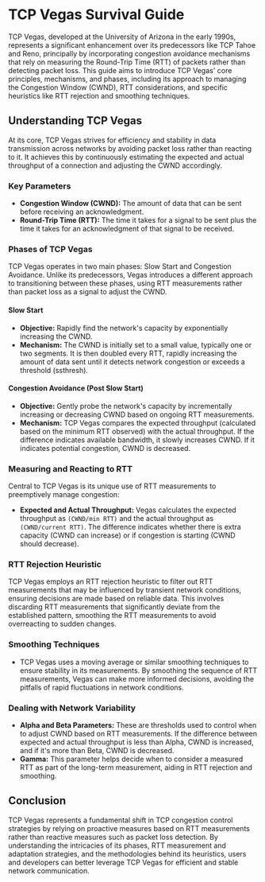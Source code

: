 # TCP Vegas Survival Guide

TCP Vegas, developed at the University of Arizona in the early 1990s, represents a significant enhancement over its predecessors like TCP Tahoe and Reno, principally by incorporating congestion avoidance mechanisms that rely on measuring the Round-Trip Time (RTT) of packets rather than detecting packet loss. This guide aims to introduce TCP Vegas' core principles, mechanisms, and phases, including its approach to managing the Congestion Window (CWND), RTT considerations, and specific heuristics like RTT rejection and smoothing techniques.

## Understanding TCP Vegas

At its core, TCP Vegas strives for efficiency and stability in data transmission across networks by avoiding packet loss rather than reacting to it. It achieves this by continuously estimating the expected and actual throughput of a connection and adjusting the CWND accordingly.

### Key Parameters

- **Congestion Window (CWND):** The amount of data that can be sent before receiving an acknowledgment.
- **Round-Trip Time (RTT):** The time it takes for a signal to be sent plus the time it takes for an acknowledgment of that signal to be received.

### Phases of TCP Vegas

TCP Vegas operates in two main phases: Slow Start and Congestion Avoidance. Unlike its predecessors, Vegas introduces a different approach to transitioning between these phases, using RTT measurements rather than packet loss as a signal to adjust the CWND.

#### Slow Start

- **Objective:** Rapidly find the network's capacity by exponentially increasing the CWND.
- **Mechanism:** The CWND is initially set to a small value, typically one or two segments. It is then doubled every RTT, rapidly increasing the amount of data sent until it detects network congestion or exceeds a threshold (ssthresh).

#### Congestion Avoidance (Post Slow Start)

- **Objective:** Gently probe the network's capacity by incrementally increasing or decreasing CWND based on ongoing RTT measurements.
- **Mechanism:** TCP Vegas compares the expected throughput (calculated based on the minimum RTT observed) with the actual throughput. If the difference indicates available bandwidth, it slowly increases CWND. If it indicates potential congestion, CWND is decreased.

### Measuring and Reacting to RTT

Central to TCP Vegas is its unique use of RTT measurements to preemptively manage congestion:

- **Expected and Actual Throughput:** Vegas calculates the expected throughput as `(CWND/min RTT)` and the actual throughput as `(CWND/current RTT)`. The difference indicates whether there is extra capacity (CWND can increase) or if congestion is starting (CWND should decrease).

### RTT Rejection Heuristic

TCP Vegas employs an RTT rejection heuristic to filter out RTT measurements that may be influenced by transient network conditions, ensuring decisions are made based on reliable data. This involves discarding RTT measurements that significantly deviate from the established pattern, smoothing the RTT measurements to avoid overreacting to sudden changes.

### Smoothing Techniques

- TCP Vegas uses a moving average or similar smoothing techniques to ensure stability in its measurements. By smoothing the sequence of RTT measurements, Vegas can make more informed decisions, avoiding the pitfalls of rapid fluctuations in network conditions.

### Dealing with Network Variability

- **Alpha and Beta Parameters:** These are thresholds used to control when to adjust CWND based on RTT measurements. If the difference between expected and actual throughput is less than Alpha, CWND is increased, and if it's more than Beta, CWND is decreased.
- **Gamma:** This parameter helps decide when to consider a measured RTT as part of the long-term measurement, aiding in RTT rejection and smoothing.

## Conclusion

TCP Vegas represents a fundamental shift in TCP congestion control strategies by relying on proactive measures based on RTT measurements rather than reactive measures such as packet loss detection. By understanding the intricacies of its phases, RTT measurement and adaptation strategies, and the methodologies behind its heuristics, users and developers can better leverage TCP Vegas for efficient and stable network communication.
